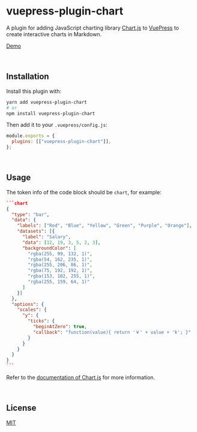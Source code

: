 # vuepress-plugin-chart

A plugin for adding JavaScript charting library [Chart.js](https://www.chartjs.org) to [VuePress](https://vuepress.vuejs.org/) to create interactive charts in Markdown.

[Demo](https://vuepress-theme-gungnir.vercel.app/zh/docs/plugins/chart.html)

&nbsp;

## Installation

Install this plugin with:

```bash
yarn add vuepress-plugin-chart
# or
npm install vuepress-plugin-chart
```

Then add it to your `.vuepress/config.js`:

```js
module.exports = {
  plugins: [["vuepress-plugin-chart"]],
};
```

&nbsp;

## Usage

The token info of the code block should be `chart`, for example:

````json
```chart
{
  "type": "bar",
  "data": {
    "labels": ["Red", "Blue", "Yellow", "Green", "Purple", "Orange"],
    "datasets": [{
      "label": "Salary",
      "data": [12, 19, 3, 5, 2, 3],
      "backgroundColor": [
        "rgba(255, 99, 132, 1)",
        "rgba(54, 162, 235, 1)",
        "rgba(255, 206, 86, 1)",
        "rgba(75, 192, 192, 1)",
        "rgba(153, 102, 255, 1)",
        "rgba(255, 159, 64, 1)"
      ]
    }]
  },
  "options": {
    "scales": {
      "y": {
        "ticks": {
          "beginAtZero": true,
          "callback": "function(value){ return '￥' + value + 'k'; }"  // functions should be stringified before being passed through `callback`
        }
      }
    }
  }
}
```
````

Refer to the [documentation of Chart.js](https://www.chartjs.org/docs/latest/) for more information.

&nbsp;

## License

[MIT](LICENSE)
